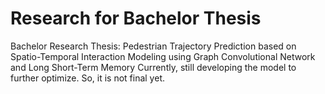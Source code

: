 # Research for Bachelor Thesis
Bachelor Research Thesis: Pedestrian Trajectory Prediction based on Spatio-Temporal Interaction Modeling using Graph Convolutional Network and Long Short-Term Memory
Currently, still developing the model to further optimize. So, it is not final yet.
